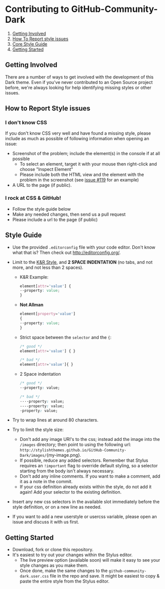 # Contributing to GitHub-Community-Dark

1. [Getting Involved](#getting-involved)
2. [How To Report style issues](#how-to-report-style-issues)
3. [Core Style Guide](#style-guide)
4. [Getting Started](#getting-started)

## Getting Involved

There are a number of ways to get involved with the development of this Dark theme. Even if you've never contributed to an Open Source project before, we're always looking for help identifying missing styles or other issues.

## How to Report Style issues

### I don't know CSS

If you don't know CSS very well and have found a missing style, please include as much as possible of following information when opening an issue:

* Screenshot of the problem; include the element(s) in the console if at all possible
  * To select an element, target it with your mouse then right-click and choose "Inspect Element"
  * Please include both the HTML view and the element with the problem in the screenshot (see [issue #119](https://github.com/StylishThemes/GitHub-Dark/issues/119) for an example)
* A URL to the page (if public).

### I rock at CSS & GitHub!

* Follow the style guide below
* Make any needed changes, then send us a pull request
* Please include a url to the page (if public)

## Style Guide

* Use the provided `.editorconfig` file with your code editor. Don't know what that is? Then check out http://editorconfig.org/.
* Limit to the [K&R Style](https://en.wikipedia.org/wiki/Indentation_style#K.26R), and **2 SPACE INDENTATION** (no tabs, and not more, and not less than 2 spaces).

  * K&R Example:
    ```css
    element[attr='value'] {
    ··property: value;
    }
    ```

  * **Not Allman**
    ```css
    element[property='value']
    {
    ··property: value;
    }
    ```

  * Strict space between the `selector` and the `{`:
    ```css
    /* good */
    element[attr='value'] { }

    /* bad */
    element[attr='value']{ }
    ```

  * 2 Space indentation
    ```css
    /* good */
    ··property: value;

    /* bad */
    ····property: value;
    ----property: value;
    ·property: value;
    ```

* Try to wrap lines at around 80 characters.
* Try to limit the style size:
  * Don't add any image URI's to the css; instead add the image into the `/images` directory; then point to using the following url: `http://stylishthemes.github.io/GitHub-Community-Dark/images/`{my-image.png}.
  * If possible, reduce any added selectors. Remember that Stylus requires an `!important` flag to override default styling, so a selector starting from the body isn't always necessary.
  * Don't add any inline comments. If you want to make a comment, add it as a note in the commit.
  * If your css definition already exists within the style, do not add it again! Add your selector to the existing definition.
* Insert any new css selectors in the available slot immediately before the style definition, or on a new line as needed.
* If you want to add a new userstyle or usercss variable, please open an issue and discuss it with us first.

## Getting Started

* Download, fork or clone this repository.
* It's easiest to try out your changes within the Stylus editor.
  * The live preview option (available soon) will make it easy to see your style changes as you make them.
  * Once done, make the same changes to the `github-community-dark.user.css` file in the repo and save. It might be easiest to copy &amp; paste the entire style from the Stylus editor.
